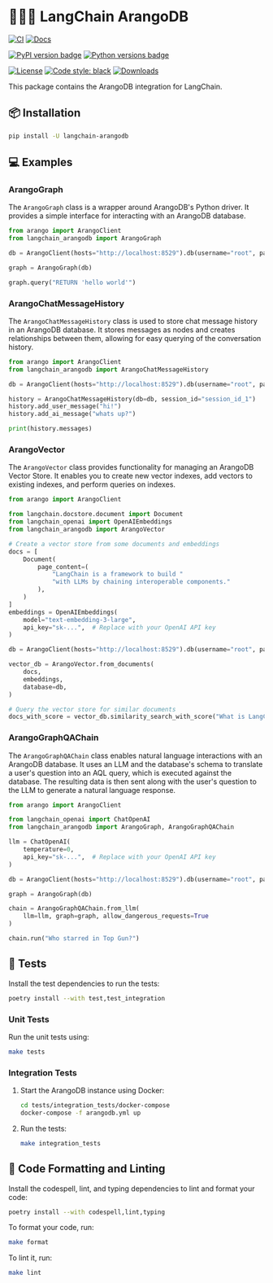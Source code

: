 # 🦜️🔗🥑 LangChain ArangoDB

[![CI](https://github.com/arangoml/langchain-arangodb/actions/workflows/check_diffs.yml/badge.svg?branch=main)](https://github.com/arangoml/langchain-arangodb/actions/workflows/check_diffs.yml)
[![Docs](https://readthedocs.org/projects/langchain-arangodb/badge/?version=latest)](https://langchain-arangodb.readthedocs.io/en/latest/?badge=latest)

[![PyPI version badge](https://img.shields.io/pypi/v/langchain-arangodb?color=3775A9&style=for-the-badge&logo=pypi&logoColor=FFD43B)](https://pypi.org/project/langchain-arangodb/)
[![Python versions badge](https://img.shields.io/pypi/pyversions/langchain-arangodb?color=3776AB&style=for-the-badge&logo=python&logoColor=FFD43B)](https://pypi.org/project/langchain-arangodb/)

[![License](https://img.shields.io/github/license/arangoml/langchain-arangodb?color=9E2165&style=for-the-badge)](https://github.com/arangoml/langchain-arangodb/blob/main/LICENSE)
[![Code style: black](https://img.shields.io/static/v1?style=for-the-badge&label=code%20style&message=black&color=black)](https://github.com/psf/black)
[![Downloads](https://img.shields.io/pepy/dt/langchain-arangodb?style=for-the-badge&color=282661
)](https://pepy.tech/project/langchain-arangodb)

This package contains the ArangoDB integration for LangChain.

## 📦 Installation

```bash
pip install -U langchain-arangodb
```

## 💻 Examples

### ArangoGraph

The `ArangoGraph` class is a wrapper around ArangoDB's Python driver.
It provides a simple interface for interacting with an ArangoDB database.

```python
from arango import ArangoClient
from langchain_arangodb import ArangoGraph

db = ArangoClient(hosts="http://localhost:8529").db(username="root", password="password")

graph = ArangoGraph(db)

graph.query("RETURN 'hello world'")
```

### ArangoChatMessageHistory

The `ArangoChatMessageHistory` class is used to store chat message history in an ArangoDB database.
It stores messages as nodes and creates relationships between them, allowing for easy querying of the conversation history.

```python
from arango import ArangoClient
from langchain_arangodb import ArangoChatMessageHistory

db = ArangoClient(hosts="http://localhost:8529").db(username="root", password="password")

history = ArangoChatMessageHistory(db=db, session_id="session_id_1")
history.add_user_message("hi!")
history.add_ai_message("whats up?")

print(history.messages)
```

### ArangoVector

The `ArangoVector` class provides functionality for managing an ArangoDB Vector Store. It enables you to create new vector indexes, add vectors to existing indexes, and perform queries on indexes.

```python
from arango import ArangoClient

from langchain.docstore.document import Document
from langchain_openai import OpenAIEmbeddings
from langchain_arangodb import ArangoVector

# Create a vector store from some documents and embeddings
docs = [
    Document(
        page_content=(
            "LangChain is a framework to build "
            "with LLMs by chaining interoperable components."
        ),
    )
]
embeddings = OpenAIEmbeddings(
    model="text-embedding-3-large",
    api_key="sk-...",  # Replace with your OpenAI API key
)

db = ArangoClient(hosts="http://localhost:8529").db(username="root", password="password")

vector_db = ArangoVector.from_documents(
    docs,
    embeddings,
    database=db,
)

# Query the vector store for similar documents
docs_with_score = vector_db.similarity_search_with_score("What is LangChain?", k=1)
```

### ArangoGraphQAChain

The `ArangoGraphQAChain` class enables natural language interactions with an ArangoDB database.
It uses an LLM and the database's schema to translate a user's question into an AQL query, which is executed against the database.
The resulting data is then sent along with the user's question to the LLM to generate a natural language response.

```python
from arango import ArangoClient

from langchain_openai import ChatOpenAI
from langchain_arangodb import ArangoGraph, ArangoGraphQAChain

llm = ChatOpenAI(
    temperature=0,
    api_key="sk-...",  # Replace with your OpenAI API key
)

db = ArangoClient(hosts="http://localhost:8529").db(username="root", password="password")

graph = ArangoGraph(db)

chain = ArangoGraphQAChain.from_llm(
    llm=llm, graph=graph, allow_dangerous_requests=True
)

chain.run("Who starred in Top Gun?")
```

## 🧪 Tests

Install the test dependencies to run the tests:

```bash
poetry install --with test,test_integration
```

### Unit Tests

Run the unit tests using:

```bash
make tests
```

### Integration Tests

1. Start the ArangoDB instance using Docker:

    ```bash
    cd tests/integration_tests/docker-compose
    docker-compose -f arangodb.yml up
    ```

2. Run the tests:

    ```bash
    make integration_tests
    ```

## 🧹 Code Formatting and Linting

Install the codespell, lint, and typing dependencies to lint and format your code:

```bash
poetry install --with codespell,lint,typing
```

To format your code, run:

```bash
make format
```

To lint it, run:

```bash
make lint
```
